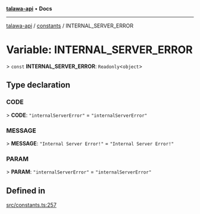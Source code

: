 [**talawa-api**](../../README.md) • **Docs**

***

[talawa-api](../../modules.md) / [constants](../README.md) / INTERNAL\_SERVER\_ERROR

# Variable: INTERNAL\_SERVER\_ERROR

\> `const` **INTERNAL\_SERVER\_ERROR**: `Readonly`\<`object`\>

## Type declaration

### CODE

\> **CODE**: `"internalServerError"` = `"internalServerError"`

### MESSAGE

\> **MESSAGE**: `"Internal Server Error!"` = `"Internal Server Error!"`

### PARAM

\> **PARAM**: `"internalServerError"` = `"internalServerError"`

## Defined in

[src/constants.ts:257](https://github.com/PalisadoesFoundation/talawa-api/blob/67d017fd9312183a6b2bae1b160bc814f56ab5c2/src/constants.ts#L257)
